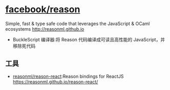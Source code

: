 # [facebook/reason](https://github.com/facebook/reason)

Simple, fast & type safe code that leverages the JavaScript & OCaml ecosystems http://reasonml.github.io

* BuckleScript 编译器:将 Reason 代码编译成可读且高性能的 JavaScript，并移除死代码

## 工具

* [reasonml/reason-react](https://github.com/reasonml/reason-react):Reason bindings for ReactJS https://reasonml.github.io/reason-react/
